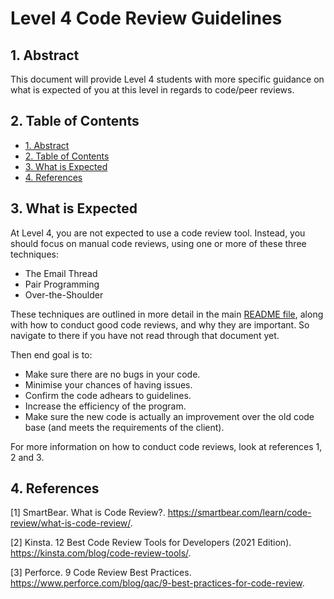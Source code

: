 # Level 4 Code Review Guidelines

## 1. Abstract

This document will provide Level 4 students with more specific guidance on what is expected of you at this level in regards to code/peer reviews. 

## 2. Table of Contents

- [1. Abstract](#1-abstract)
- [2. Table of Contents](#2-table-of-contents)
- [3. What is Expected](#3-what-is-expected)
- [4. References](#4-references)

## 3. What is Expected

At Level 4, you are not expected to use a code review tool. Instead, you should focus on manual code reviews, using one or more of these three techniques:

* The Email Thread
* Pair Programming
* Over-the-Shoulder

These techniques are outlined in more detail in the main [README file](../README.md), along with how to conduct good code reviews, and why they are important. So navigate to there if you have not read through that document yet.

Then end goal is to:

* Make sure there are no bugs in your code. 
* Minimise your chances of having issues.
* Confirm the code adhears to guidelines.
* Increase the efficiency of the program. 
* Make sure the new code is actually an improvement over the old code base (and meets the requirements of the client). 

For more information on how to conduct code reviews, look at references 1, 2 and 3.

## 4. References

[1] SmartBear. What is Code Review?. <https://smartbear.com/learn/code-review/what-is-code-review/>.

[2] Kinsta. 12 Best Code Review Tools for Developers (2021 Edition). <https://kinsta.com/blog/code-review-tools/>.

[3] Perforce. 9 Code Review Best Practices. <https://www.perforce.com/blog/qac/9-best-practices-for-code-review>.
